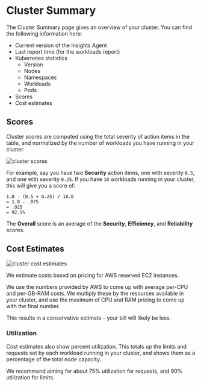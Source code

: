 # Cluster Summary

The Cluster Summary page gives an overview of your cluster. You can find
the following information here:
* Current version of the Insights Agent
* Last report time (for the workloads report)
* Kubernetes statistics
  * Version
  * Nodes
  * Namespaces
  * Workloads
  * Pods
* Scores
* Cost estimates

## Scores
Cluster scores are computed using the total severity of action items in the table,
and normalized by the number of workloads you have running in your cluster.

<img :src="$withBase('/img/cluster-scores.png')" alt="cluster scores">

For example, say you have two **Security** action items, one with severity
`0.5`, and one with severity `0.25`. If you have `10` workloads running
in your cluster, this will give you a score of:
```
1.0 - (0.5 + 0.25) / 10.0
= 1.0 - .075
= .925
= 92.5%
```

The **Overall** score is an average of the **Security**, **Efficiency**, and **Reliability** scores.

## Cost Estimates
<img :src="$withBase('/img/cost-estimates.png')" alt="cluster cost estimates">

We estimate costs based on pricing for AWS reserved EC2 instances.

We use the numbers provided by AWS to come up with average per-CPU and per-GB-RAM costs.
We multiply these by the resources available in your cluster, and use the maximum of CPU and RAM pricing to come up with the final number.

This results in a conservative estimate - your bill will likely be less.

### Utilization
Cost estimates also show percent utilization. This totals up the limits and requests set by
each workload running in your cluster, and shows them as a percentage of the total node
capacity.

We recommend aiming for about 75% utilization for requests, and 90% utilization for limits.
